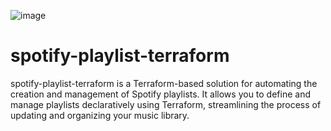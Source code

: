 ![image](https://github.com/user-attachments/assets/77e8c6e6-31f4-4d74-8443-546ea7e531d7)

# spotify-playlist-terraform
spotify-playlist-terraform is a Terraform-based solution for automating the creation and management of Spotify playlists. It allows you to define and manage playlists declaratively using Terraform, streamlining the process of updating and organizing your music library.
